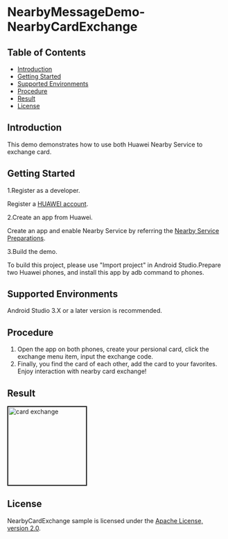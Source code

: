 # NearbyMessageDemo-NearbyCardExchange

## Table of Contents

 * [Introduction](#introduction)
 * [Getting Started](#getting-started)
 * [Supported Environments](#supported-environments)
 * [Procedure](#procedure)
 * [Result](#result)
 * [License](#license)

## Introduction
This demo demonstrates how to use both Huawei Nearby Service to exchange card. 

## Getting Started

1.Register as a developer.

Register a [HUAWEI account](https://developer.huawei.com/consumer/en/).

2.Create an app from Huawei.

Create an app and enable Nearby Service by referring the [Nearby Service Preparations](https://developer.huawei.com/consumer/en/doc/development/HMS-Guides/nearby-service-preparation).

3.Build the demo.

To build this project, please use "Import project" in Android Studio.Prepare two Huawei phones, and install this app by adb command to phones.

## Supported Environments
Android Studio 3.X or a later version is recommended.

## Procedure
1. Open the app on both phones, create your persional card, click the exchange menu item, input the exchange code.
2. Finally, you find the card of each other, add the card to your favorites. Enjoy interaction with nearby card exchange!

## Result
<img src="https://github.com/HMS-Core/hms-nearby-demo/blob/master/NearbyCardExchange/CardExchange.gif" width=180 title="card exchange" border=2>

## License
NearbyCardExchange sample is licensed under the [Apache License, version 2.0](http://www.apache.org/licenses/LICENSE-2.0).
